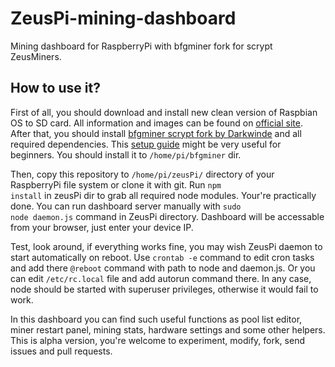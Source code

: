 # ZeusPi-mining-dashboard
Mining dashboard for RaspberryPi with bfgminer fork</a> for scrypt ZeusMiners.

<h2>How to use it?</h2>

First of all, you should download and install new clean version of Raspbian OS to SD card. All information and images can be found on <a href="https://www.raspberrypi.org/downloads/raspbian/">official site<a/>. After that, you should install <a href="https://github.com/Darkwinde/bfgminer">bfgminer scrypt fork by Darkwinde</a> and all required dependencies. This <a href="http://blog.rastating.com/mining-dogecoin-with-a-zeusminer-blizzard-and-a-raspberry-pi/">setup guide</a> might be very useful for beginners. You should install it to <code>/home/pi/bfgminer</code> dir. 

Then, copy this repository to <code>/home/pi/zeusPi/</code> directory of your RaspberryPi file system or clone it with git. Run <code>npm install</code> in zeusPi dir to grab all required node modules. Your're practically done. You can run dashboard server manually with <code>sudo node daemon.js</code> command in ZeusPi directory. Dashboard will be accessable from your browser, just enter your device IP. 

Test, look around, if everything works fine, you may wish ZeusPi daemon to start automatically on reboot. Use <code>crontab -e</code> command to edit cron tasks and add there <code>@reboot</code> command with path to node and daemon.js. Or you can edit <code>/etc/rc.local</code> file and add autorun command there. In any case, node should be started with superuser privileges, otherwise it would fail to work. 

In this dashboard you can find such useful functions as pool list editor, miner restart panel, mining stats, hardware settings and some other helpers. This is alpha version, you're welcome to experiment, modify, fork, send issues and pull requests.
